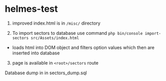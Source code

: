 # helmes-test

1. improved index.html is in ``` /misc/ ``` directory

2. To import sectors to database use command ``` php bin/console import-sectors src/Assets/index.html  ```
 - loads html into DOM object and filters option values which then are inserted into database
 
3. page is available in  ``` <root>/sectors ``` route

Database dump in in sectors_dump.sql
